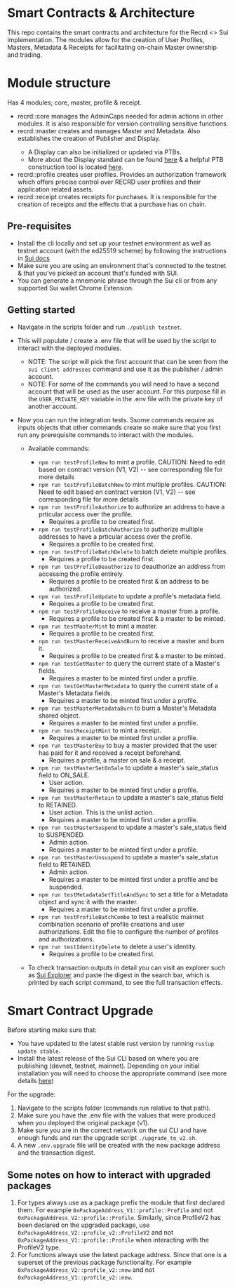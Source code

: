 # Smart Contracts & Architecture

This repo contains the smart contracts and architecture for the Recrd <> Sui implementation. The modules allow for the creation of User Profiles, Masters, Metadata & Receipts for facilitating on-chain Master ownership and trading.

# Module structure

Has 4 modules; core, master, profile & receipt.

- recrd::core manages the AdminCaps needed for admin actions in other modules. It is also responsible for version controlling sensitive functions.
- recrd::master creates and manages Master<T> and Metadata<T>. Also establishes the creation of Publisher and Display.
  - A Display can also be initialized or updated via PTBs.
  - More about the Display standard can be found [here](https://docs.sui.io/standards/display) & a helpful PTB construction tool is located [here](https://sui-tools.vercel.app/ptb-generator?network=testnet&objectId=&package=0x2&module=display&function=new_with_fields).
- recrd::profile creates user profiles. Provides an authorization framework which offers precise control over RECRD user profiles and their application related assets.
- recrd::receipt creates receipts for purchases. It is responsible for the creation of receipts and the effects that a purchase has on chain.

## Pre-requisites

- Install the cli locally and set up your testnet environment as well as testnet account (with the ed25519 scheme) by following the instructions in [Sui docs](https://docs.sui.io/guides/developer/getting-started/sui-install)
- Make sure you are using an environment that's connected to the testnet & that you've picked an account that's funded with SUI.
- You can generate a mnemonic phrase through the Sui cli or from any supported Sui wallet Chrome Extension.

## Getting started

- Navigate in the scripts folder and run `./publish testnet`.
- This will populate / create a .env file that will be used by the script to interact with the deployed modules.
  - NOTE: The script will pick the first account that can be seen from the `sui client addresses` command and use it as the publisher / admin account.
  - NOTE: For some of the commands you will need to have a second account that will be used as the user account. For this purpose fill in the `USER_PRIVATE_KEY` variable in the .env file with the private key of another account.
- Now you can run the integration tests. Ssome commands require as inputs objects that other commands create so make sure that you first run any prerequisite commands to interact with the modules.

  - Available commands:

    - `npm run testProfileNew` to mint a profile. CAUTION: Need to edit based on contract version (V1, V2) -- see corresponding file for more details
    - `npm run testProfileBatchNew` to mint multiple profiles. CAUTION: Need to edit based on contract version (V1, V2) -- see corresponding file for more details
    - `npm run testProfileAuthorize` to authorize an address to have a prticular access over the profile.
      - Requires a profile to be created first.
    - `npm run testProfileBatchAuthorize` to authorize multiple addresses to have a prticular access over the profile.
      - Requires a profile to be created first.
    - `npm run testProfileBatchDelete` to batch delete multiple profiles.
      - Requires a profile to be created first.
    - `npm run testProfileDeauthorize` to deauthorize an address from accessing the profile entirely.
      - Requires a profile to be created first & an address to be authorized.
    - `npm run testProfileUpdate` to update a profile's metadata field.
      - Requires a profile to be created first.
    - `npm run testProfileReceive` to receive a master from a profile.
      - Requires a profile to be created first & a master to be minted.
    - `npm run testMasterMint` to mint a master.
      - Requires a profile to be created first.
    - `npm run testMasterReceiveAndBurn` to receive a master and burn it.
      - Requires a profile to be created first & a master to be minted.
    - `npm run testGetMaster` to query the current state of a Master's fields.
      - Requires a master to be minted first under a profile.
    - `npm run testGetMasterMetadata` to query the current state of a Master's Metadata fields.
      - Requires a master to be minted first under a profile.
    - `npm run testMasterMetadataBurn` to burn a Master's Metadata shared object.
      - Requires a master to be minted first under a profile.
    - `npm run testReceiptMint` to mint a receipt.
      - Requires a master to be minted first under a profile.
    - `npm run testMasterBuy` to buy a master provided that the user has paid for it and received a receipt beforehand.
      - Requires a profile, a master on sale & a receipt.
    - `npm run testMasterSetOnSale` to update a master's sale_status field to ON_SALE.
      - User action.
      - Requires a master to be minted first under a profile.
    - `npm run testMasterRetain` to update a master's sale_status field to RETAINED.
      - User action. This is the unlist action.
      - Requires a master to be minted first under a profile.
    - `npm run testMasterSuspend` to update a master's sale_status field to SUSPENDED.
      - Admin action.
      - Requires a master to be minted first under a profile.
    - `npm run testMasterUnsuspend` to update a master's sale_status field to RETAINED.
      - Admin action.
      - Requires a master to be minted first under a profile and be suspended.
    - `npm run testMetadataSetTitleAndSync` to set a title for a Metadata object and sync it with the master.
      - Requires a master to be minted first under a profile.
    - `npm run testProfileBatchCombo` to test a realistic mainnet combination scenario of profile creations and user authorizations. Edit the file to configure the number of profiles and authorizations.
    - `npm run testIdentityDelete` to delete a user's identity.
      - Requires a profile to be created first.

  - To check transaction outputs in detail you can visit an explorer such as [Sui Explorer](https://suiexplorer.com/?network=testnet) and paste the digest in the search bar, which is printed by each script command, to see the full transaction effects.

# Smart Contract Upgrade

Before starting make sure that:

- You have updated to the latest stable rust version by running `rustup update stable`.
- Install the latest release of the Sui CLI based on where you are publishing (devnet, testnet, mainnet). Depending on your initial installation you will need to choose the appropriate command (see more details [here](https://docs.sui.io/references/cli#update-cli))

For the upgrade:

1. Navigate to the scripts folder (commands run relative to that path).
1. Make sure you have the .env file with the values that were produced when you deployed the original package (v1).
1. Make sure you are in the correct network on the sui CLI and have enough funds and run the upgrade script `./upgrade_to_v2.sh`.
1. A new `.env.upgrade` file will be created with the new package address and the transaction digest.

## Some notes on how to interact with upgraded packages

1. For types always use as a package prefix the module that first declared them. For example `0xPackageAddress_V1::profile::Profile` and not `0xPackageAddress_V2::profile::Profile`. Similarly, since ProfileV2 has been declared on the upgraded package, use `0xPackageAddress_V2::profile_v2::ProfileV2` and not `0xPackageAddress_V1::profile::Profile` when interacting with the ProfileV2 type.
1. For functions always use the latest package address. Since that one is a superset of the previous package functionality. For example `0xPackageAddress_V2::profile_v2::new` and not `0xPackageAddress_V1::profile_v2::new`.
